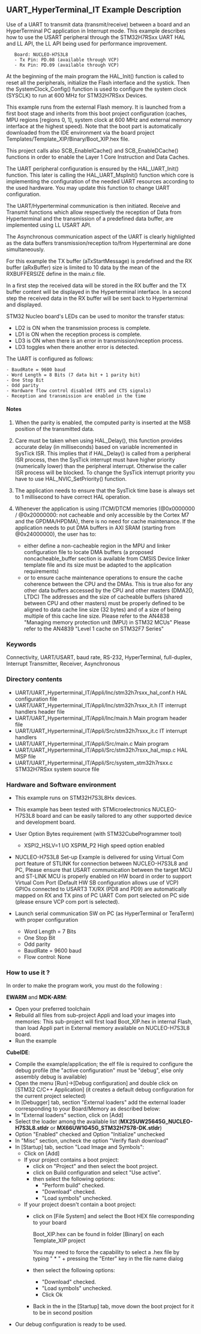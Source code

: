 ## <b>UART_HyperTerminal_IT Example Description</b>

Use of a UART to transmit data (transmit/receive)
between a board and an HyperTerminal PC application in Interrupt mode. This example
describes how to use the USART peripheral through the STM32H7RSxx UART HAL
and LL API, the LL API being used for performance improvement.

       Board: NUCLEO-H7S3L8
       - Tx Pin: PD.08 (available through VCP)
       - Rx Pin: PD.09 (available through VCP)

At the beginning of the main program the HAL_Init() function is called to reset
all the peripherals, initialize the Flash interface and the systick.
Then the SystemClock_Config() function is used to configure the system
clock (SYSCLK) to run at 600 MHz for STM32H7RSxx Devices.

This example runs from the external Flash memory. It is launched from a first boot stage and inherits from this boot project
configuration (caches, MPU regions [regions 0, 1], system clock at 600 MHz and external memory interface at the highest speed).
Note that the boot part is automatically downloaded from the IDE environment via the board project Templates/Template_XIP/Binary/Boot_XIP.hex file.

This project calls also SCB_EnableICache() and SCB_EnableDCache() functions in order to enable
the Layer 1 Core Instruction and Data Caches.

The UART peripheral configuration is ensured by the HAL_UART_Init() function.
This later is calling the HAL_UART_MspInit() function which core is implementing
the configuration of the needed UART resources according to the used hardware.
You may update this function to change UART configuration.

The UART/Hyperterminal communication is then initiated.
Receive and Transmit functions which allow respectively
the reception of Data from Hyperterminal and the transmission of a predefined data
buffer, are implemented using LL USART API.

The Asynchronous communication aspect of the UART is clearly highlighted as the
data buffers transmission/reception to/from Hyperterminal are done simultaneously.

For this example the TX buffer (aTxStartMessage) is predefined and the RX buffer (aRxBuffer)
size is limited to 10 data by the mean of the RXBUFFERSIZE define in the main.c file.

In a first step the received data will be stored in the RX buffer and the
TX buffer content will be displayed in the Hyperterminal interface.
In a second step the received data in the RX buffer will be sent back to
Hyperterminal and displayed.

STM32 Nucleo board's LEDs can be used to monitor the transfer status:

 - LD2 is ON when the transmission process is complete.
 - LD1 is ON when the reception process is complete.
 - LD3 is ON when there is an error in transmission/reception process.
 - LD3 toggles when there another error is detected.

The UART is configured as follows:

    - BaudRate = 9600 baud
    - Word Length = 8 Bits (7 data bit + 1 parity bit)
    - One Stop Bit
    - Odd parity
    - Hardware flow control disabled (RTS and CTS signals)
    - Reception and transmission are enabled in the time

#### <b>Notes</b>

 1. When the parity is enabled, the computed parity is inserted at the MSB
    position of the transmitted data.

 2. Care must be taken when using HAL_Delay(), this function provides accurate delay (in milliseconds)
    based on variable incremented in SysTick ISR. This implies that if HAL_Delay() is called from
    a peripheral ISR process, then the SysTick interrupt must have higher priority (numerically lower)
    than the peripheral interrupt. Otherwise the caller ISR process will be blocked.
    To change the SysTick interrupt priority you have to use HAL_NVIC_SetPriority() function.

 3. The application needs to ensure that the SysTick time base is always set to 1 millisecond
    to have correct HAL operation.

 4. Whenever the application is using ITCM/DTCM memories (@0x0000000 / @0x20000000: not cacheable and only accessible
    by the Cortex M7 and the GPDMA/HPDMA), there is no need for cache maintenance.
    If the application needs to put DMA buffers in AXI SRAM (starting from @0x24000000), the user has to:
    - either define a non-cacheable region in the MPU and linker configuration file to locate DMA buffers
	(a proposed noncacheable_buffer section is available from CMSIS Device linker template file and its size must
    be adapted to the application requirements)
    - or to ensure cache maintenance operations to ensure the cache coherence between the CPU and the DMAs.
    This is true also for any other data buffers accessed by the CPU and other masters (DMA2D, LTDC)
    The addresses and the size of cacheable buffers (shared between CPU and other masters)
    must be properly defined to be aligned to data cache line size (32 bytes) and of a size of being multiple
    of this cache line size.
    Please refer to the AN4838 "Managing memory protection unit (MPU) in STM32 MCUs"
    Please refer to the AN4839 "Level 1 cache on STM32F7 Series"

### <b>Keywords</b>

Connectivity, UART/USART, baud rate, RS-232, HyperTerminal, full-duplex, Interrupt
Transmitter, Receiver, Asynchronous

### <b>Directory contents</b>

  - UART/UART_Hyperterminal_IT/Appli/Inc/stm32h7rsxx_hal_conf.h    HAL configuration file
  - UART/UART_Hyperterminal_IT/Appli/Inc/stm32h7rsxx_it.h          IT interrupt handlers header file
  - UART/UART_Hyperterminal_IT/Appli/Inc/main.h                    Main program header file
  - UART/UART_Hyperterminal_IT/Appli/Src/stm32h7rsxx_it.c          IT interrupt handlers
  - UART/UART_Hyperterminal_IT/Appli/Src/main.c                    Main program
  - UART/UART_Hyperterminal_IT/Appli/Src/stm32h7rsxx_hal_msp.c     HAL MSP file
  - UART/UART_Hyperterminal_IT/Appli/Src/system_stm32h7rsxx.c      STM32H7RSxx system source file


### <b>Hardware and Software environment</b>

  - This example runs on STM32H7S3L8Hx devices.

  - This example has been tested with STMicroelectronics NUCLEO-H7S3L8 board and can be
    easily tailored to any other supported device and development board.

  - User Option Bytes requirement (with STM32CubeProgrammer tool)

    - XSPI2_HSLV=1     I/O XSPIM_P2 High speed option enabled

  - NUCLEO-H7S3L8 Set-up
    Example is delivered for using Virtual Com port feature of STLINK for connection between NUCLEO-H7S3L8 and PC,
    Please ensure that USART communication between the target MCU and ST-LINK MCU is properly enabled
    on HW board in order to support Virtual Com Port (Default HW SB configuration allows use of VCP)
    GPIOs connected to USART3 TX/RX (PD8 and PD9) are automatically mapped
    on RX and TX pins of PC UART Com port selected on PC side (please ensure VCP com port is selected).

  - Launch serial communication SW on PC (as HyperTerminal or TeraTerm) with proper configuration
    - Word Length = 7 Bits
    - One Stop Bit
    - Odd parity
    - BaudRate = 9600 baud
    - Flow control: None

### <b>How to use it ?</b>

In order to make the program work, you must do the following :

**EWARM** and **MDK-ARM**:

 - Open your preferred toolchain
 - Rebuild all files from sub-project Appli and load your images into memories: This sub-project will first load Boot_XIP.hex in internal Flash,
   than load Appli part in External memory available on NUCLEO-H7S3L8 board.
 - Run the example

**CubeIDE**:

 - Compile the example/application; the elf file is required to configure the debug profile (the "active configuration" must be "debug", else only assembly debug is available)
 - Open the menu [Run]->[Debug configuration] and double click on  [STM32 C/C++ Application] (it creates a default debug configuration for the current project selected)
 - In [Debugger] tab, section "External  loaders" add the external loader corresponding to your Board/Memory as described below:
 - In "External loaders" section, click on [Add]
 - Select the loader among the available list (**MX25UW25645G_NUCLEO-H7S3L8.stldr** or **MX66UW1G45G_STM32H7S78-DK.stldr**)
 - Option "Enabled" checked and Option "Initialize" unchecked
 - In "Misc" section, uncheck the option "Verify flash download"
 - In [Startup] tab, section "Load Image and Symbols":
   - Click on [Add]
   - If your project contains a boot project:
     - click on "Project" and then select the boot project.
     - click on Build configuration and select "Use active".
     - then select the following options:
       - "Perform build" checked.
       - "Download" checked.
       - "Load symbols" unchecked.
   - If your project doesn't contain a boot project:
     - click on [File System] and select the Boot HEX file corresponding to your board

        Boot_XIP.hex can be found in folder [Binary] on each Template_XIP project

        You may need to force the capability to select a .hex file by typing " * " + pressing the "Enter" key in the file name dialog

     - then select the following options:
       - "Download"      checked.
       - "Load symbols" unchecked.
       - Click Ok
     - Back in the in the [Startup] tab, move down the boot project for it to be in second position
 - Our debug configuration is ready to be used.